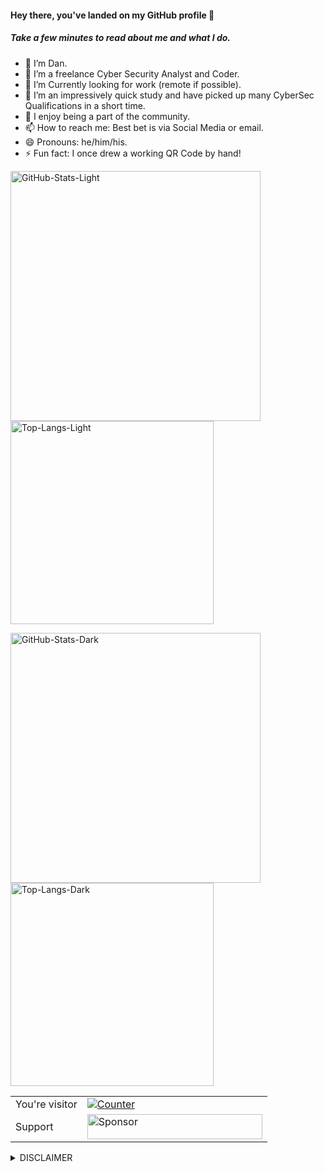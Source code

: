 #### Hey there, you've landed on my GitHub profile 👋
##### Take a few minutes to read about me and what I do.

- 🔭 I’m Dan.
- 🌱 I’m a freelance Cyber Security Analyst and Coder.
- 👯 I’m Currently looking for work (remote if possible).
- 🤔 I’m an impressively quick study and have picked up many CyberSec Qualifications in a short time.
- 💬 I enjoy being a part of the community.
- 📫 How to reach me: Best bet is via Social Media or email.
- 😄 Pronouns: he/him/his.
- ⚡ Fun fact: I once drew a working QR Code by hand!

<a href="https://github.com/ha3ks#gh-light-mode-only"><img src="https://github-readme-stats-sigma-five.vercel.app/api?username=ha3ks&show_icons=true&theme=swift#gh-light-mode-only" width="400px" alt="GitHub-Stats-Light" /></a>
<a href="https://github.com/ha3ks#gh-light-mode-only"><img src="https://github-readme-stats-sigma-five.vercel.app/api/top-langs?username=ha3ks&layout=compact&theme=swift#gh-light-mode-only" width="325px" alt="Top-Langs-Light" /></a>

<a href="https://github.com/ha3ks#gh-dark-mode-only"><img src="https://github-readme-stats-sigma-five.vercel.app/api?username=ha3ks&show_icons=true&theme=cobalt#gh-dark-mode-only" width="400px" alt="GitHub-Stats-Dark" /></a>
<a href="https://github.com/ha3ks#gh-dark-mode-only"><img src="https://github-readme-stats-sigma-five.vercel.app/api/top-langs?username=ha3ks&layout=compact&theme=cobalt#gh-dark-mode-only" width="325px" alt="Top-Langs-Dark" /></a>

<table>
  <tr>
    <td>You're visitor</td>
    <td><a href="https://github.com/ha3ks"><img src="https://profile-counter.glitch.me/ha3ks/count.svg" alt="Counter" /></a></td>
  </tr>
  <tr>
    <td>Support</td>
    <td><a href="https://ko-fi.com/ha3ks"><img src="https://storage.ko-fi.com/cdn/brandasset/kofi_button_dark.png" width="280" height="40" alt="Sponsor" /></a></td>
  </tr>
</table>

<details>
  <summary>DISCLAIMER</summary>

  > All the tools associated with this GitHub account are provided for educational and research purposes only. The owner of the account is not responsible for any illegal use of any of the related tooling.
</details>